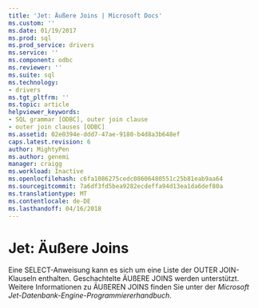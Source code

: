 ```yaml
---
title: 'Jet: Äußere Joins | Microsoft Docs'
ms.custom: ''
ms.date: 01/19/2017
ms.prod: sql
ms.prod_service: drivers
ms.service: ''
ms.component: odbc
ms.reviewer: ''
ms.suite: sql
ms.technology:
- drivers
ms.tgt_pltfrm: ''
ms.topic: article
helpviewer_keywords:
- SQL grammar [ODBC], outer join clause
- outer join clauses [ODBC]
ms.assetid: 02e0394e-ddd7-47ae-9180-b4d8a3b648ef
caps.latest.revision: 6
author: MightyPen
ms.author: genemi
manager: craigg
ms.workload: Inactive
ms.openlocfilehash: c6fa1086275cedc08606480551c25b81eab9aa64
ms.sourcegitcommit: 7a6df3fd5bea9282ecdeffa94d13ea1da6def80a
ms.translationtype: MT
ms.contentlocale: de-DE
ms.lasthandoff: 04/16/2018
---
```

# <a name="jet-outer-joins"></a>Jet: Äußere Joins
Eine SELECT-Anweisung kann es sich um eine Liste der OUTER JOIN-Klauseln enthalten. Geschachtelte ÄUßERE JOINS werden unterstützt. Weitere Informationen zu ÄUßEREN JOINS finden Sie unter der *Microsoft Jet-Datenbank-Engine-Programmiererhandbuch*.
